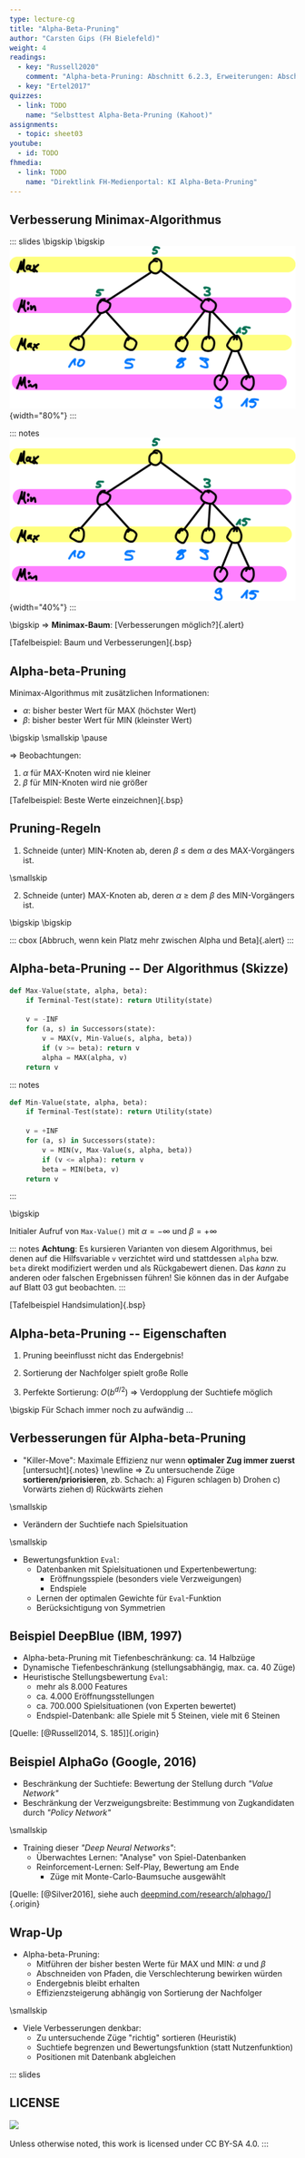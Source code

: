 ```yaml
---
type: lecture-cg
title: "Alpha-Beta-Pruning"
author: "Carsten Gips (FH Bielefeld)"
weight: 4
readings:
  - key: "Russell2020"
    comment: "Alpha-beta-Pruning: Abschnitt 6.2.3, Erweiterungen: Abschnitt 6.3"
  - key: "Ertel2017"
quizzes:
  - link: TODO
    name: "Selbsttest Alpha-Beta-Pruning (Kahoot)"
assignments:
  - topic: sheet03
youtube:
  - id: TODO
fhmedia:
  - link: TODO
    name: "Direktlink FH-Medienportal: KI Alpha-Beta-Pruning"
---
```



## Verbesserung Minimax-Algorithmus

::: slides
\bigskip
\bigskip
![](images/minimax.png){width="80%"}
:::

::: notes
![](images/minimax.png){width="40%"}
:::

\bigskip
=> **Minimax-Baum**: [Verbesserungen möglich?]{.alert}

[Tafelbeispiel: Baum und Verbesserungen]{.bsp}


## Alpha-beta-Pruning

Minimax-Algorithmus mit zusätzlichen Informationen:

*   $\alpha$: bisher bester Wert für MAX (höchster Wert)
*   $\beta$: bisher bester Wert für MIN (kleinster Wert)

\bigskip
\smallskip
\pause

=> Beobachtungen:
1.  $\alpha$ für MAX-Knoten wird nie kleiner
2.  $\beta$ für MIN-Knoten wird nie größer

[Tafelbeispiel: Beste Werte einzeichnen]{.bsp}


## Pruning-Regeln

1.  Schneide (unter) MIN-Knoten ab, deren $\beta$ $\le$ dem
    $\alpha$ des MAX-Vorgängers ist.

\smallskip

2.  Schneide (unter) MAX-Knoten ab, deren $\alpha$ $\ge$ dem
    $\beta$ des MIN-Vorgängers ist.

\bigskip
\bigskip

::: cbox
[Abbruch, wenn kein Platz mehr zwischen Alpha und Beta]{.alert}
:::


## Alpha-beta-Pruning -- Der Algorithmus (Skizze)

```python
def Max-Value(state, alpha, beta):
    if Terminal-Test(state): return Utility(state)

    v = -INF
    for (a, s) in Successors(state):
        v = MAX(v, Min-Value(s, alpha, beta))
        if (v >= beta): return v
        alpha = MAX(alpha, v)
    return v
```


::: notes
```python
def Min-Value(state, alpha, beta):
    if Terminal-Test(state): return Utility(state)

    v = +INF
    for (a, s) in Successors(state):
        v = MIN(v, Max-Value(s, alpha, beta))
        if (v <= alpha): return v
        beta = MIN(beta, v)
    return v
```
:::

\bigskip

Initialer Aufruf von `Max-Value()` mit $\alpha = -\infty$ und $\beta = +\infty$

::: notes
**Achtung**: Es kursieren Varianten von diesem Algorithmus, bei denen auf die
Hilfsvariable `v` verzichtet wird und stattdessen `alpha` bzw. `beta` direkt
modifiziert werden und als Rückgabewert dienen. Das *kann* zu anderen oder falschen
Ergebnissen führen! Sie können das in der Aufgabe auf Blatt 03 gut beobachten.
:::

[Tafelbeispiel Handsimulation]{.bsp}


## Alpha-beta-Pruning -- Eigenschaften

1.  Pruning beeinflusst nicht das Endergebnis!

2.  Sortierung der Nachfolger spielt große Rolle

3.  Perfekte Sortierung: $O(b^{d/2})$ => Verdopplung der Suchtiefe möglich

\bigskip
Für Schach immer noch zu aufwändig ...


## Verbesserungen für Alpha-beta-Pruning

*   "Killer-Move": Maximale Effizienz nur wenn **optimaler Zug immer zuerst** [untersucht]{.notes} \newline
    => Zu untersuchende Züge **sortieren/priorisieren**, zb. Schach:
    a)  Figuren schlagen
    b)  Drohen
    c)  Vorwärts ziehen
    d)  Rückwärts ziehen

\smallskip

*   Verändern der Suchtiefe nach Spielsituation

\smallskip

*   Bewertungsfunktion `Eval`:
    *   Datenbanken mit Spielsituationen und Expertenbewertung:
        *   Eröffnungsspiele (besonders viele Verzweigungen)
        *   Endspiele
    *   Lernen der optimalen Gewichte für `Eval`-Funktion
    *   Berücksichtigung von Symmetrien


## Beispiel DeepBlue (IBM, 1997)

*   Alpha-beta-Pruning mit Tiefenbeschränkung: ca. 14 Halbzüge
*   Dynamische Tiefenbeschränkung (stellungsabhängig, max. ca. 40 Züge)
*   Heuristische Stellungsbewertung `Eval`:
    *   mehr als 8.000 Features
    *   ca. 4.000 Eröffnungsstellungen
    *   ca. 700.000 Spielsituationen (von Experten bewertet)
    *   Endspiel-Datenbank: alle Spiele mit 5 Steinen, viele mit 6 Steinen

[Quelle: [@Russell2014, S. 185]]{.origin}


## Beispiel AlphaGo (Google, 2016)

*   Beschränkung der Suchtiefe: Bewertung der Stellung durch *"Value Network"*
*   Beschränkung der Verzweigungsbreite: Bestimmung von Zugkandidaten durch
    *"Policy Network"*

\smallskip

*   Training dieser *"Deep Neural Networks"*:
    *   Überwachtes Lernen: "Analyse" von Spiel-Datenbanken
    *   Reinforcement-Lernen: Self-Play, Bewertung am Ende
        *   Züge mit Monte-Carlo-Baumsuche ausgewählt

[Quelle: [@Silver2016], siehe auch [deepmind.com/research/alphago/](https://deepmind.com/research/case-studies/alphago-the-story-so-far)]{.origin}


## Wrap-Up

*   Alpha-beta-Pruning:
    *   Mitführen der bisher besten Werte für MAX und MIN: $\alpha$ und $\beta$
    *   Abschneiden von Pfaden, die Verschlechterung bewirken würden
    *   Endergebnis bleibt erhalten
    *   Effizienzsteigerung abhängig von Sortierung der Nachfolger

\smallskip

*   Viele Verbesserungen denkbar:
    *   Zu untersuchende Züge "richtig" sortieren (Heuristik)
    *   Suchtiefe begrenzen und Bewertungsfunktion (statt Nutzenfunktion)
    *   Positionen mit Datenbank abgleichen







<!-- DO NOT REMOVE - THIS IS A LAST SLIDE TO INDICATE THE LICENSE AND POSSIBLE EXCEPTIONS (IMAGES, ...). -->
::: slides
## LICENSE
![](https://licensebuttons.net/l/by-sa/4.0/88x31.png)

Unless otherwise noted, this work is licensed under CC BY-SA 4.0.
:::
